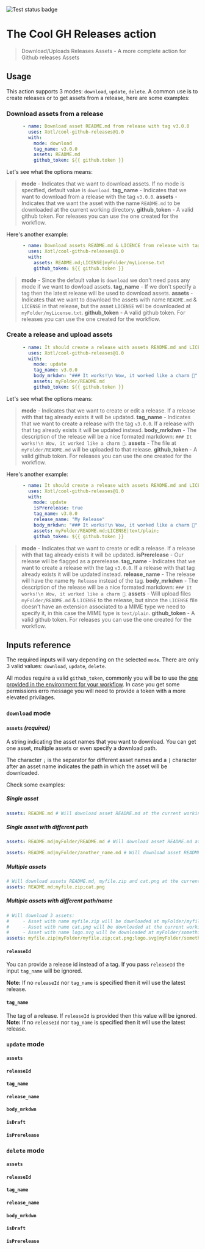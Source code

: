 ![Test status badge](https://github.com/Xotl/cool-github-releases/workflows/Test%20action%20modes/badge.svg?branch=master)

# The Cool GH Releases action

> Download/Uploads Releases Assets - A more complete action for Github releases Assets

## Usage
This action supports 3 modes: `download`, `update`, `delete`.
A common use is to create releases or to get assets from a release, here are some examples:

### Download assets from a release
```yaml
      - name: Download asset README.md from release with tag v3.0.0 
        uses: Xotl/cool-github-releases@1.0
        with:
          mode: download
          tag_name: v3.0.0
          assets: README.md
          github_token: ${{ github.token }}
```

Let's see what the options means:
> **mode** - Indicates that we want to download assets. If no mode is specified, default value is `download`.
> **tag_name** - Indicates that we want to download from a release with the tag `v3.0.0`.
> **assets** - Indicates that we want the asset with the name `README.md` to be downloaded at the current working directory. 
> **github_token** - A valid github token. For releases you can use the one created for the workflow.

Here's another example:
```yaml
      - name: Download assets README.md & LICENCE from release with tag A-fancy-tag 
        uses: Xotl/cool-github-releases@1.0
        with:
          assets: README.md;LICENSE|myFolder/myLicense.txt
          github_token: ${{ github.token }}
```
> **mode** - Since the default value is `download` we don't need pass any mode if we want to dowload assets.
> **tag_name** - If we don't specify a tag then the latest release will be used to download assets.
> **assets** - Indicates that we want to download the assets with name `README.md` & `LICENSE` in that release, but the asset `LICENSE` will be downloaded at `myFolder/myLicense.txt`.
> **github_token** - A valid github token. For releases you can use the one created for the workflow.

### Create a release and upload assets
```yaml
      - name: It should create a release with assets README.md and LICENCE 
        uses: Xotl/cool-github-releases@1.0
        with:
          mode: update
          tag_name: v3.0.0
          body_mrkdwn: "### It works!\n Wow, it worked like a charm 🎉"
          assets: myFolder/README.md
          github_token: ${{ github.token }}
```

Let's see what the options means:
> **mode** - Indicates that we want to create or edit a release. If a release with that tag already exists it will be updated.
> **tag_name** - Indicates that we want to create a release with the tag `v3.0.0`. If a release with that tag already exists it will be updated instead.
> **body_mrkdwn** - The description of the release will be a nice formated markdown: `### It works!\n Wow, it worked like a charm 🎉`.
> **assets** - The file at `myFolder/README.md` will be uploaded to that release.
> **github_token** - A valid github token. For releases you can use the one created for the workflow.

Here's another example:
```yaml
      - name: It should create a release with assets README.md and LICENCE 
        uses: Xotl/cool-github-releases@1.0
        with:
          mode: update
          isPrerelease: true
          tag_name: v3.0.0
          release_name: "My Release"
          body_mrkdwn: "### It works!\n Wow, it worked like a charm 🎉"
          assets: myFolder/README.md;LICENSE|text/plain;
          github_token: ${{ github.token }}
```

> **mode** - Indicates that we want to create or edit a release. If a release with that tag already exists it will be updated.
> **isPrerelease** - Our release will be flagged as a prerelease.
> **tag_name** - Indicates that we want to create a release with the tag `v3.0.0`. If a release with that tag already exists it will be updated instead.
> **release_name** - The release will have the name `My Release` instead of the tag.
> **body_mrkdwn** - The description of the release will be a nice formated markdown: `### It works!\n Wow, it worked like a charm 🎉`.
> **assets** - Will upload files `myFolder/README.md` & `LICENSE` to the release, but since the `LICENSE` file doesn't have an extension associated to a MIME type we need to specify it, in this case the MIME type is `text/plain`.
> **github_token** - A valid github token. For releases you can use the one created for the workflow.

## Inputs reference

The required inputs will vary depending on the selected `mode`. There are only 3 valid values: `download`, `update`, `delete`.

All modes require a valid `github_token`, commonly you will be to use the [one provided in the environment for your workflow](https://help.github.com/en/actions/automating-your-workflow-with-github-actions/authenticating-with-the-github_token). In case you get some permissions erro message you will need to provide a token with a more elevated privilages.

### `download` mode
#### `assets` _(required)_
A string indicating the asset names that you want to download. You can get one asset, multiple assets or even specify a download path.

The character `;` is the separator for different asset names and a `|` character after an asset name indicates the path in which the asset will be downloaded.

Check some examples:
##### Single asset
```yaml
assets: README.md # Will download asset README.md at the current working directory
```
##### Single asset with different path
```yaml
assets: README.md|myFolder/README.md # Will download asset README.md at myFolder/README.md 
```
```yaml
assets: README.md|myFolder/another_name.md # Will download asset README.md at myFolder/another_name.md 
```
##### Multiple assets
```yaml
# Will download assets README.md, myfile.zip and cat.png at the current working directory 
assets: README.md;myfile.zip;cat.png
```
##### Multiple assets with different path/name
```yaml
# Will download 3 assets:
#     - Asset with name myfile.zip will be downloaded at myFolder/myfile.zip
#     - Asset with name cat.png will be downloaded at the current working directory
#     - Asset with name logo.svg will be downloaded at myFolder/something.svg
assets: myfile.zip|myFolder/myfile.zip;cat.png;logo.svg|myFolder/something.svg
```
#### `releaseId`
You can provide a release id instead of a tag. If you pass `releaseId` the input `tag_name` will be ignored.

**Note:** If no `releaseId` nor `tag_name` is specified then it will use the latest release.
#### `tag_name`
The tag of a release. If `releaseId` is provided then this value will be ignored.
**Note:** If no `releaseId` nor `tag_name` is specified then it will use the latest release.

### `update` mode
#### `assets`
#### `releaseId`
#### `tag_name`
#### `release_name`
#### `body_mrkdwn`
#### `isDraft`
#### `isPrerelease`


### `delete` mode
#### `assets`
#### `releaseId`
#### `tag_name`
#### `release_name`
#### `body_mrkdwn`
#### `isDraft`
#### `isPrerelease`
